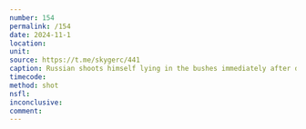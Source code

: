 ```yaml
---
number: 154
permalink: /154
date: 2024-11-1
location: 
unit: 
source: https://t.me/skygerc/441
caption: Russian shoots himself lying in the bushes immediately after drone attack
timecode: 
method: shot
nsfl: 
inconclusive: 
comment: 
---
```

<script async src="https://telegram.org/js/telegram-widget.js?22" data-telegram-post="skygerc/441" data-width="100%" data-userpic="false"></script>